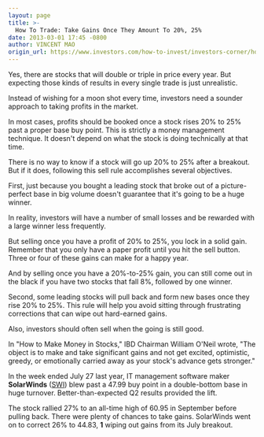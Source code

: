 ```yaml
---
layout: page
title: >-
  How To Trade: Take Gains Once They Amount To 20%, 25%
date: 2013-03-01 17:45 -0800
author: VINCENT MAO
origin_url: https://www.investors.com/how-to-invest/investors-corner/how-to-sell-stocks-successfully
---
```





Yes, there are stocks that will double or triple in price every year. But expecting those kinds of results in every single trade is just unrealistic.


Instead of wishing for a moon shot every time, investors need a sounder approach to taking profits in the market.


In most cases, profits should be booked once a stock rises 20% to 25% past a proper base buy point. This is strictly a money management technique. It doesn't depend on what the stock is doing technically at that time.


There is no way to know if a stock will go up 20% to 25% after a breakout. But if it does, following this sell rule accomplishes several objectives.


First, just because you bought a leading stock that broke out of a picture-perfect base in big volume doesn't guarantee that it's going to be a huge winner.


In reality, investors will have a number of small losses and be rewarded with a large winner less frequently.


But selling once you have a profit of 20% to 25%, you lock in a solid gain. Remember that you only have a paper profit until you hit the sell button. Three or four of these gains can make for a happy year.


And by selling once you have a 20%-to-25% gain, you can still come out in the black if you have two stocks that fall 8%, followed by one winner.


Second, some leading stocks will pull back and form new bases once they rise 20% to 25%. This rule will help you avoid sitting through frustrating corrections that can wipe out hard-earned gains.


Also, investors should often sell when the going is still good.


In "How to Make Money in Stocks," IBD Chairman William O'Neil wrote, "The object is to make and take significant gains and not get excited, optimistic, greedy, or emotionally carried away as your stock's advance gets stronger."


In the week ended July 27 last year, IT management software maker **SolarWinds** ([SWI](https://research.investors.com/quote.aspx?symbol=SWI)) blew past a 47.99 buy point in a double-bottom base in huge turnover. Better-than-expected Q2 results provided the lift.


The stock rallied 27% to an all-time high of 60.95 in September before pulling back. There were plenty of chances to take gains. SolarWinds went on to correct 26% to 44.83, **1** wiping out gains from its July breakout.




